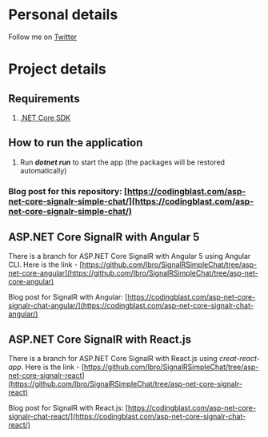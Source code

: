 # Personal details
Follow me on [Twitter](https://twitter.com/ibrahimsuta/)

# Project details
## Requirements
1. [.NET Core SDK](https://www.microsoft.com/net/download)

## How to run the application
1. Run **_dotnet run_** to start the app (the packages will be restored automatically)


### Blog post for this repository: [https://codingblast.com/asp-net-core-signalr-simple-chat/](https://codingblast.com/asp-net-core-signalr-simple-chat/)

## ASP.NET Core SignalR with Angular 5
There is a branch for ASP.NET Core SignalR with Angular 5 using Angular CLI. Here is the link - [https://github.com/Ibro/SignalRSimpleChat/tree/asp-net-core-angular](https://github.com/Ibro/SignalRSimpleChat/tree/asp-net-core-angular)

Blog post for SignalR with Angular: [https://codingblast.com/asp-net-core-signalr-chat-angular/](https://codingblast.com/asp-net-core-signalr-chat-angular/)
 
## ASP.NET Core SignalR with React.js
There is a branch for ASP.NET Core SignalR with React.js using *creat-react-app*. Here is the link - [https://github.com/Ibro/SignalRSimpleChat/tree/asp-net-core-signalr-react](https://github.com/Ibro/SignalRSimpleChat/tree/asp-net-core-signalr-react)

Blog post for SignalR with React.js: [https://codingblast.com/asp-net-core-signalr-chat-react/](https://codingblast.com/asp-net-core-signalr-chat-react/)
 
